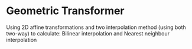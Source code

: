 # Geometric Transformer
 Using 2D affine transformations and two interpolation method (using both two-way) to calculate: Bilinear interpolation and Nearest neighbour interpolation 
